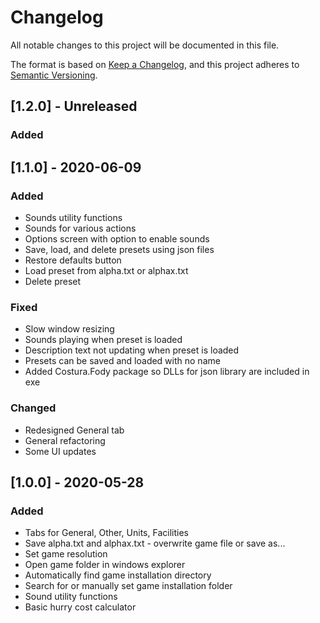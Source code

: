 # Changelog
All notable changes to this project will be documented in this file.

The format is based on [Keep a Changelog](https://keepachangelog.com/en/1.0.0/),
and this project adheres to [Semantic Versioning](https://semver.org/spec/v2.0.0.html).

## [1.2.0] - **Unreleased**
### Added

## [1.1.0] - 2020-06-09
### Added
- Sounds utility functions
- Sounds for various actions
- Options screen with option to enable sounds
- Save, load, and delete presets using json files
- Restore defaults button
- Load preset from alpha.txt or alphax.txt
- Delete preset
### Fixed
- Slow window resizing
- Sounds playing when preset is loaded
- Description text not updating when preset is loaded
- Presets can be saved and loaded with no name
- Added Costura.Fody package so DLLs for json library are included in exe
### Changed
- Redesigned General tab
- General refactoring
- Some UI updates

## [1.0.0] - 2020-05-28
### Added
- Tabs for General, Other, Units, Facilities
- Save alpha.txt and alphax.txt - overwrite game file or save as...
- Set game resolution
- Open game folder in windows explorer
- Automatically find game installation directory
- Search for or manually set game installation folder
- Sound utility functions
- Basic hurry cost calculator
